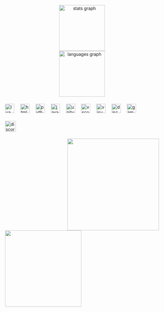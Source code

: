 <h2 align="left"></h2>


###

<div align="center">
  <img src="https://github-readme-stats.vercel.app/api?username=Haruv76&hide_title=false&hide_rank=false&show_icons=true&include_all_commits=true&count_private=true&disable_animations=false&theme=dracula&locale=en&hide_border=false" height="150" alt="stats graph" /> <br>
  <img src="https://github-readme-stats.vercel.app/api/top-langs?username=Haruv76&locale=en&hide_title=false&layout=compact&card_width=320&langs_count=5&theme=dracula&hide_border=false" height="150" alt="languages graph"  />
</div>

###

<div align="left">
  <img src="https://cdn.jsdelivr.net/gh/devicons/devicon/icons/lua/lua-original.svg" height="30" alt="lua logo"  />
  <img width="12" />
  <img src="https://cdn.jsdelivr.net/gh/devicons/devicon/icons/html5/html5-original.svg" height="30" alt="html5 logo"  />
  <img width="12" />
  <img src="https://cdn.jsdelivr.net/gh/devicons/devicon/icons/python/python-original.svg" height="30" alt="python logo"  />
  <img width="12" />
  <img src="https://cdn.jsdelivr.net/gh/devicons/devicon/icons/javascript/javascript-original.svg" height="30" alt="javascript logo"  />
  <img width="12" />
  <img src="https://cdn.jsdelivr.net/gh/devicons/devicon/icons/unity/unity-original.svg" height="30" alt="unity logo"  />
  <img width="12" />
  <img src="https://cdn.jsdelivr.net/gh/devicons/devicon/icons/vscode/vscode-original.svg" height="30" alt="vscode logo"  />
  <img width="12" />
  <img src="https://cdn.jsdelivr.net/gh/devicons/devicon/icons/visualstudio/visualstudio-plain.svg" height="30" alt="visualstudio logo"  />
  <img width="12" />
  <img src="https://skillicons.dev/icons?i=discord" height="30" alt="discord logo"  />
  <img width="12" />
  <img src="https://skillicons.dev/icons?i=gamemakerstudio" height="30" alt="gamemakerstudio logo"  />
</div>

###

<div align="left">
  <a href="https://discord.com/users/779667164315123722" target="_blank">
    <img src="https://img.shields.io/static/v1?message=Discord&logo=discord&label=&color=7289DA&logoColor=white&labelColor=&style=for-the-badge" height="35" alt="discord logo"  />
  </a>
</div>

###

<img align="right" height="300" src="https://media1.giphy.com/media/v1.Y2lkPTc5MGI3NjExNWE0aG1td3Z3b2NoY2NmcGlwNGlrZDdlNmVjdGpsMDdvZThtcjQ5byZlcD12MV9pbnRlcm5hbF9naWZfYnlfaWQmY3Q9cw/4DYIkdjrzRJU9Fv4M5/giphy.gif"  />

###

<img align="left" height="250" src="https://media0.giphy.com/media/v1.Y2lkPTc5MGI3NjExZDZiczMwdnRuaG1pcnVmZ3NjNXZuN2htZXlnMmI4N3p4emNndGgxOSZlcD12MV9pbnRlcm5hbF9naWZfYnlfaWQmY3Q9cw/1RIdMU1mLe97uygnzC/giphy.gif"  />

###

